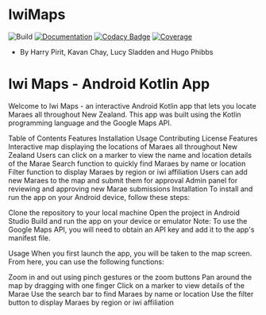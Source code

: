 # IwiMaps
![Build](https://github.com/MaraeMaps/MaraeMaps/actions/workflows/android.yml/badge.svg)
[![Documentation](https://github.com/MaraeMaps/MaraeMaps/actions/workflows/documentation.yml/badge.svg)](https://maraemaps.github.io/MaraeMaps/)
[![Codacy Badge](https://app.codacy.com/project/badge/Grade/341d2fa04a634b609d030c9517c617c9)](https://www.codacy.com/gh/MaraeMaps/MaraeMaps/dashboard?utm_source=github.com&amp;utm_medium=referral&amp;utm_content=MaraeMaps/MaraeMaps&amp;utm_campaign=Badge_Grade)
[![Coverage](https://codecov.io/gh/MaraeMaps/MaraeMaps/branch/master/graph/badge.svg?token=FLVYXZUJJ4)](https://codecov.io/gh/MaraeMaps/MaraeMaps)
- By Harry Pirit, Kavan Chay, Lucy Sladden and Hugo Phibbs

<h1>Iwi Maps - Android Kotlin App</h1>
Welcome to Iwi Maps - an interactive Android Kotlin app that lets you locate Maraes all throughout New Zealand. This app was built using the Kotlin programming language and the Google Maps API.

Table of Contents
Features
Installation
Usage
Contributing
License
Features
Interactive map displaying the locations of Maraes all throughout New Zealand
Users can click on a marker to view the name and location details of the Marae
Search function to quickly find Maraes by name or location
Filter function to display Maraes by region or iwi affiliation
Users can add new Maraes to the map and submit them for approval
Admin panel for reviewing and approving new Marae submissions
Installation
To install and run the app on your Android device, follow these steps:

Clone the repository to your local machine
Open the project in Android Studio
Build and run the app on your device or emulator
Note: To use the Google Maps API, you will need to obtain an API key and add it to the app's manifest file.

Usage
When you first launch the app, you will be taken to the map screen. From here, you can use the following functions:

Zoom in and out using pinch gestures or the zoom buttons
Pan around the map by dragging with one finger
Click on a marker to view details of the Marae
Use the search bar to find Maraes by name or location
Use the filter button to display Maraes by region or iwi affiliation
